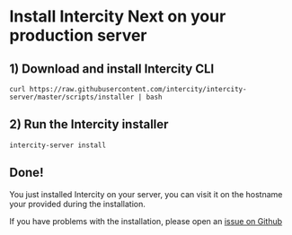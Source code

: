 # Install Intercity Next on your production server

## 1) Download and install Intercity CLI

`curl https://raw.githubusercontent.com/intercity/intercity-server/master/scripts/installer | bash`

## 2) Run the Intercity installer

`intercity-server install`

## Done!

You just installed Intercity on your server, you can visit it on the hostname
your provided during the installation.

If you have problems with the installation, please open an [issue on Github][gh-issues]

[gh-issues]: https://github.com/intercity/intercity-next/issues
